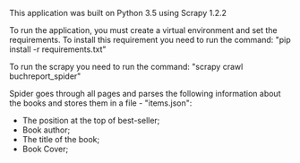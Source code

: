 This application was built on Python 3.5 using Scrapy 1.2.2

To run the application, you must create a virtual environment and set the requirements.
To install this requirement you need to run the command: 
"pip install -r requirements.txt"

To run the scrapy you need to run the command:
"scrapy crawl buchreport_spider"

Spider goes through all pages and parses the following information about the books and stores them in a file - "items.json":<br>
- The position at the top of best-seller;<br>
- Book author;<br>
- The title of the book;<br>
- Book Cover;
